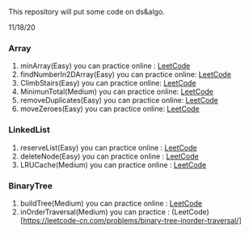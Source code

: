 This repository will put some code on ds&algo.

11/18/20
### Array
1. minArray(Easy)  you can practice online : [LeetCode](https://leetcode-cn.com/problems/xuan-zhuan-shu-zu-de-zui-xiao-shu-zi-lcof/)
2. findNumberIn2DArray(Easy) you can practice online: [LeetCode](https://leetcode-cn.com/problems/search-a-2d-matrix-ii/)
3. ClimbStairs(Easy) you can practice online: [LeetCode](https://leetcode-cn.com/problems/climbing-stairs/)
4. MinimunTotal(Medium) you can practice online: [LeetCode](https://leetcode-cn.com/problems/triangle/)
5. removeDuplicates(Easy) you can practice online: [LeetCode](https://leetcode-cn.com/problems/remove-duplicates-from-sorted-array/)
6. moveZeroes(Easy) you can practice online: [LeetCode](https://leetcode-cn.com/problems/move-zeroes/)

### LinkedList
1. reserveList(Easy) you can practice online : [LeetCode](https://leetcode-cn.com/problems/fan-zhuan-lian-biao-lcof/)
2. deleteNode(Easy) you can practice online : [LeetCode](https://leetcode-cn.com/problems/shan-chu-lian-biao-de-jie-dian-lcof/)
3. LRUCache(Medium) you can practice online : [LeetCode](https://leetcode-cn.com/problems/lru-cache/)

### BinaryTree
1. buildTree(Medium) you can practice online : [LeetCode](https://leetcode-cn.com/problems/zhong-jian-er-cha-shu-lcof/)
2. inOrderTraversal(Medium) you can practice : (LeetCode)[https://leetcode-cn.com/problems/binary-tree-inorder-traversal/]
